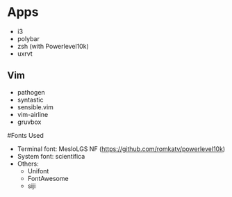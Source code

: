 # Apps
- i3
- polybar
- zsh (with Powerlevel10k)
- uxrvt

## Vim
- pathogen
- syntastic
- sensible.vim
- vim-airline
- gruvbox

#Fonts Used
- Terminal font: MesloLGS NF (https://github.com/romkatv/powerlevel10k)
- System font: scientifica
- Others:
	- Unifont
	- FontAwesome
	- siji
